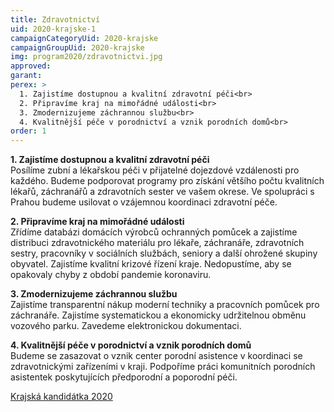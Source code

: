 ```yaml
---
title: Zdravotnictví
uid: 2020-krajske-1
campaignCategoryUid: 2020-krajske
campaignGroupUid: 2020-krajske
img: program2020/zdravotnictvi.jpg
approved:
garant:
perex: >
  1. Zajistíme dostupnou a kvalitní zdravotní péči<br>
  2. Připravíme kraj na mimořádné události<br>
  3. Zmodernizujeme záchrannou službu<br>
  4. Kvalitnější péče v porodnictví a vznik porodních domů<br>
order: 1
---
```


**1. Zajistíme dostupnou a kvalitní zdravotní péči**<br>
Posílíme zubní a lékařskou péči v přijatelné dojezdové vzdálenosti pro každého. Budeme podporovat programy pro získání většího počtu kvalitních lékařů, záchranářů a zdravotních sester ve vašem okrese. Ve spolupráci s Prahou budeme usilovat o vzájemnou koordinaci zdravotní péče.

**2. Připravíme kraj na mimořádné události**<br>
Zřídíme databázi domácích výrobců ochranných pomůcek a zajistíme distribuci zdravotnického materiálu pro lékaře, záchranáře, zdravotních sestry, pracovníky v sociálních službách, seniory a další ohrožené skupiny obyvatel. Zajistíme kvalitní krizové řízení kraje. Nedopustíme, aby se opakovaly chyby z období pandemie koronaviru.

**3. Zmodernizujeme záchrannou službu**<br>
Zajistíme transparentní nákup moderní techniky a pracovních pomůcek pro záchranáře. Zajistíme systematickou a ekonomicky udržitelnou obměnu vozového parku. Zavedeme elektronickou dokumentaci.

**4. Kvalitnější péče v porodnictví a vznik porodních domů**<br>
Budeme se zasazovat o vznik center porodní asistence v koordinaci se zdravotnickými zařízeními v kraji. Podpoříme práci komunitních porodních asistentek poskytujících předporodní a poporodní péči.

[Krajská kandidátka 2020](/volby/2020/krajske/)

